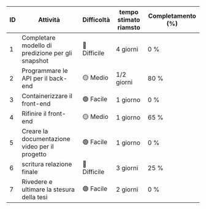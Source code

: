 | ID | Attività                                                    | Difficoltà        | tempo stimato riamsto | Completamento (%) |
|----|-------------------------------------------------------------|-------------------|---------------------|-------------------|
| 1  | Completare modello di predizione per gli snapshot           | 🔴 Difficile      | 4 giorni            | 0 %               |
| 2  | Programmare le API per il back-end                          | 🟡 Medio          | 1/2 giorni          | 80 %              |
| 3  | Containerizzare il front-end                                | 🟢 Facile         | 1 giorno            | 0 %               |
| 4  | Rifinire il front-end                                       | 🟡 Medio          | 1 giorno            | 65 %              |
| 5  | Creare la documentazione video per il progetto              | 🟢 Facile         | 1 giorno            | 0 %               |
| 6  | scritura relazione finale                                   | 🔴 Difficile      | 3 giorni            | 25 %              |
| 7  | Rivedere e ultimare la stesura della tesi                   | 🟢 Facile         | 2 giorni            | 0 %               |
